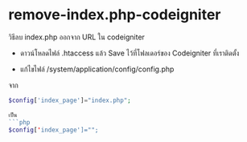 # remove-index.php-codeigniter
วิธีลบ index.php ออกจาก URL ใน codeigniter

- ดาวน์โหลดไฟล์ .htaccess แล้ว Save ไว้ที่โฟลเดอร์ของ Codeigniter ที่เราติดตั้ง

- แก้ไขไฟล์ /system/application/config/config.php

จาก
```php
$config['index_page']="index.php";

เป็น
```php
$config['index_page']="";
